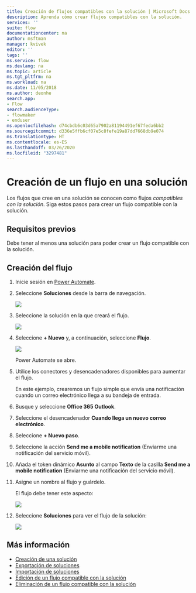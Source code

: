 ```yaml
---
title: Creación de flujos compatibles con la solución | Microsoft Docs
description: Aprenda cómo crear flujos compatibles con la solución.
services: ''
suite: flow
documentationcenter: na
author: msftman
manager: kvivek
editor: ''
tags: ''
ms.service: flow
ms.devlang: na
ms.topic: article
ms.tgt_pltfrm: na
ms.workload: na
ms.date: 11/05/2018
ms.author: deonhe
search.app:
- Flow
search.audienceType:
- flowmaker
- enduser
ms.openlocfilehash: d74cbdb6c03d65a7902a81194491ef67feda6bb2
ms.sourcegitcommit: d336e5ffb6cf07e5c8fefe19a87dd7668db9e074
ms.translationtype: HT
ms.contentlocale: es-ES
ms.lasthandoff: 03/26/2020
ms.locfileid: "3297481"
---
```

# <a name="create-a-flow-in-a-solution"></a>Creación de un flujo en una solución


Los flujos que cree en una solución se conocen como flujos *compatibles con la solución*. Siga estos pasos para crear un flujo compatible con la solución.

## <a name="prerequisites"></a>Requisitos previos

Debe tener al menos una solución para poder crear un flujo compatible con la solución.

## <a name="create-the-flow"></a>Creación del flujo 

1. Inicie sesión en [Power Automate](https://flow.microsoft.com).
1. Seleccione **Soluciones** desde la barra de navegación.

   ![](./media/create-flow-solution/select-solutions-from-left-nav.png)

1. Seleccione la solución en la que creará el flujo.

   ![](./media/create-flow-solution/new-solution-created.png)

1. Seleccione **+ Nuevo** y, a continuación, seleccione **Flujo**.

   ![](./media/create-flow-solution/select-new-flow.png)

   Power Automate se abre.

1. Utilice los conectores y desencadenadores disponibles para aumentar el flujo.

   En este ejemplo, crearemos un flujo simple que envía una notificación cuando un correo electrónico llega a su bandeja de entrada.
1. Busque y seleccione **Office 365 Outlook**.
1. Seleccione el desencadenador **Cuando llega un nuevo correo electrónico**.
1. Seleccione **+ Nuevo paso**.
1. Seleccione la acción **Send me a mobile notification** (Enviarme una notificación del servicio móvil).
1. Añada el token dinámico **Asunto** al campo **Texto** de la casilla **Send me a mobile notification** (Enviarme una notificación del servicio móvil).
1. Asigne un nombre al flujo y guárdelo.

   El flujo debe tener este aspecto:

   ![](./media/create-flow-solution/new-email-notification-flow.png)
   
1. Seleccione **Soluciones** para ver el flujo de la solución:

   ![](./media/create-flow-solution/new-flow-inside-solution.png)

## <a name="learn-more"></a>Más información

* [Creación de una solución](./overview-solution-flows.md)
* [Exportación de soluciones](./export-flow-solution.md)
* [Importación de soluciones](./import-flow-solution.md)
* [Edición de un flujo compatible con la solución](./edit-solution-aware-flow.md)
* [Eliminación de un flujo compatible con la solución](./remove-solution-aware-flow.md)
